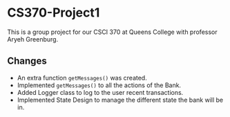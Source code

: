 # CS370-Project1

This is a group project for our CSCI 370 at Queens College with professor Aryeh Greenburg.

## Changes
- An extra function `getMessages()` was created.
- Implemented `getMessages()` to all the actions of the Bank.
- Added Logger class to log to the user recent transactions.
- Implemented State Design to manage the different state the bank will be in.
